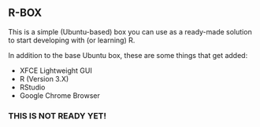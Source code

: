## R-BOX

This is a simple (Ubuntu-based) box you can use as a ready-made solution to start developing with (or learning) R.

In addition to the base Ubuntu box, these are some things that get added:

- XFCE Lightweight GUI
- R (Version 3.X)
- RStudio
- Google Chrome Browser

### THIS IS NOT READY YET!
